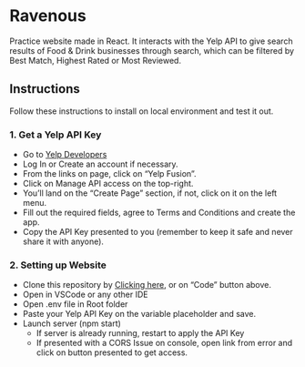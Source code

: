 # Ravenous

Practice website made in React. It interacts with the Yelp API to give search results of Food & Drink businesses through search, which can be filtered by Best Match, Highest Rated or Most Reviewed.

## Instructions

Follow these instructions to install on local environment and test it out.

### 1. Get a Yelp API Key

* Go to [Yelp Developers](https://www.yelp.com/developers)
* Log In or Create an account if necessary.
* From the links on page, click on “Yelp Fusion”.
* Click on Manage API access on the top-right.
* You’ll land on the “Create Page” section, if not, click on it on the left menu.
* Fill out the required fields, agree to Terms and Conditions and create the app.
* Copy the API Key presented to you (remember to keep it safe and never share it with anyone).

### 2. Setting up Website

* Clone this repository by [Clicking here](https://github.com/ericsonrd/ravenous.git), or on “Code” button above.
* Open in VSCode or any other IDE
* Open .env file in Root folder
* Paste your Yelp API Key on the variable placeholder and save.
* Launch server (npm start)
  * If server is already running, restart to apply the API Key
  * If presented with a CORS Issue on console, open link from error and click on button presented to get access.